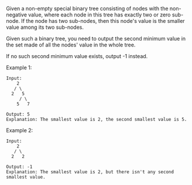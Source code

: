 Given a non-empty special binary tree consisting of nodes with the non-negative value, where each node in this tree has exactly two or zero sub-node. If the node has two sub-nodes, then this node's value is the smaller value among its two sub-nodes.

Given such a binary tree, you need to output the second minimum value in the set made of all the nodes' value in the whole tree.

If no such second minimum value exists, output -1 instead.

Example 1:

~~~
Input:
    2
   / \
  2   5
     / \
    5   7

Output: 5
Explanation: The smallest value is 2, the second smallest value is 5.
~~~

Example 2:

~~~
Input:
    2
   / \
  2   2

Output: -1
Explanation: The smallest value is 2, but there isn't any second smallest value.
~~~
